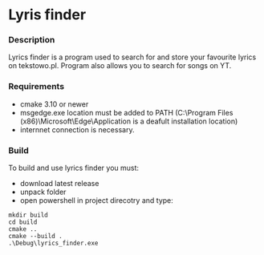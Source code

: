 # Lyris finder
### Description
Lyrics finder is a program used to search for and store your favourite lyrics on tekstowo.pl. Program also allows you to search for songs on YT. 
### Requirements
- cmake 3.10 or newer
- msgedge.exe location must be added to PATH (C:\Program Files (x86)\Microsoft\Edge\Application is a deafult installation location)
- internnet connection is necessary.
### Build
To build and use lyrics finder you must:
- download latest release
- unpack folder
- open powershell in project direcotry and type:
```
mkdir build
cd build
cmake ..
cmake --build .
.\Debug\lyrics_finder.exe
```